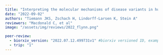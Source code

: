 ```yaml
---
title: "Interpreting the molecular mechanisms of disease variants in human membrane proteins"
date: "2022-09-02"
authors: "Tiemann JKS, Zschach H, Lindorff-Larsen K, Stein A"
reviewers: "Macdonald C, et al"
image: "/assets/img/reviews/2022_flynn.png"

peer-review: 
  - biorxiv_version: "2022.07.12.499731v1" #biorxiv versioned ID, example "5533316v1"
  - trip: "1"
---
```

